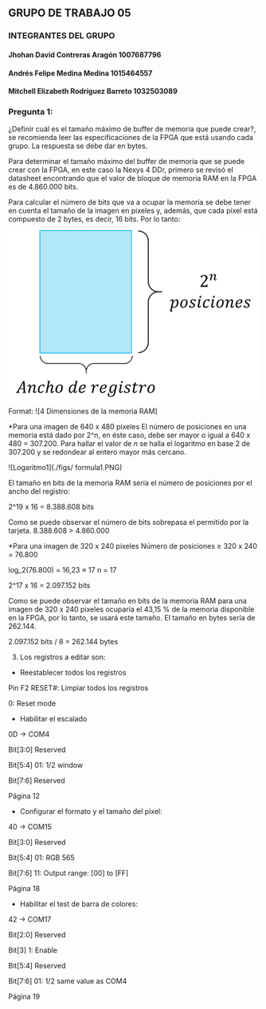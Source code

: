 ﻿## GRUPO DE TRABAJO 05

### INTEGRANTES DEL GRUPO
#### Jhohan David Contreras Aragón		1007687796
#### Andrés Felipe Medina Medina 		1015464557
#### Mitchell Elizabeth Rodríguez Barreto	1032503089


### Pregunta 1:
¿Definir cuál es el tamaño máximo de buffer de memoria que puede crear?, se recomienda leer las especificaciones de la FPGA que está usando cada grupo. La respuesta se debe dar en bytes.

Para determinar el tamaño máximo del buffer de memoria que se puede crear con la FPGA, en este caso la Nexys 4 DDr, primero se revisó el datasheet encontrando que el valor de bloque de memoria RAM en la FPGA es de 4.860.000 bits.

Para calcular el número de bits que va a ocupar la memoria se debe tener en cuenta el tamaño de la imagen en pixeles y, además, que cada pixel está compuesto de 2 bytes, es decir, 16 bits. Por lo tanto:

![Dimensiones de la memoria RAM](./figs/tamRam.png)
Format: ![4 Dimensiones de la memoria RAM]


*Para una imagen de 640 x 480 pixeles
El número de posiciones en una memoria está dado por 2^n, en éste caso, debe ser mayor o igual a 640 x 480 = 307.200. Para hallar el valor de _n_ se halla el logaritmo en base 2 de 307.200 y se redondear al entero mayor más cercano. 

![Logaritmo1](./figs/ formula1.PNG)

El tamaño en bits de la memoria RAM sería el número de posiciones por el ancho del registro:

2^19 x 16 = 8.388.608 bits

Como se puede observar el número de bits sobrepasa el permitido por la tarjeta. 
8.388.608 > 4.860.000

*Para una imagen de 320 x 240 pixeles
Número de posiciones ≥ 320 x 240 = 76.800

log_2(76.800) = 16,23 ≈ 17
n = 17

2^17 x 16 = 2.097.152 bits

Como se puede observar el tamaño en bits de la memoria RAM para una imagen de 320 x 240 pixeles ocuparía el 43,15 % de la memoria disponible en la FPGA, por lo tanto, se usará este tamaño. El tamaño en bytes sería de 262.144.

2.097.152 bits / 8 = 262.144 bytes






3. Los registros a editar son:

* Reestablecer todos los registros

Pin F2 RESET#: Limpiar todos los registros

0: Reset mode

* Habilitar el escalado

0D -> COM4

Bit[3:0] Reserved

Bit[5:4] 01: 1/2 window

Bit[7:6] Reserved

Página 12

* Configurar el formato y el tamaño del pixel:

40 -> COM15

Bit[3:0] Reserved

Bit[5:4] 01: RGB 565

Bit[7:6] 11: Output range: [00] to [FF]

Página 18

* Habilitar el test de barra de colores:

42 -> COM17

Bit[2:0] Reserved

Bit[3] 1: Enable

Bit[5:4] Reserved

Bit[7:6] 01: 1/2 same value as COM4

Página 19
